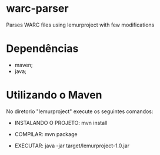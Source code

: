 # warc-parser
Parses WARC files using lemurproject with few modifications

# Dependências
- maven;
- java;

# Utilizando o Maven

No diretorio "lemurproject" execute os seguintes comandos:

- INSTALANDO O PROJETO: mvn install

- COMPILAR: mvn package

- EXECUTAR: java -jar target/lemurproject-1.0.jar
